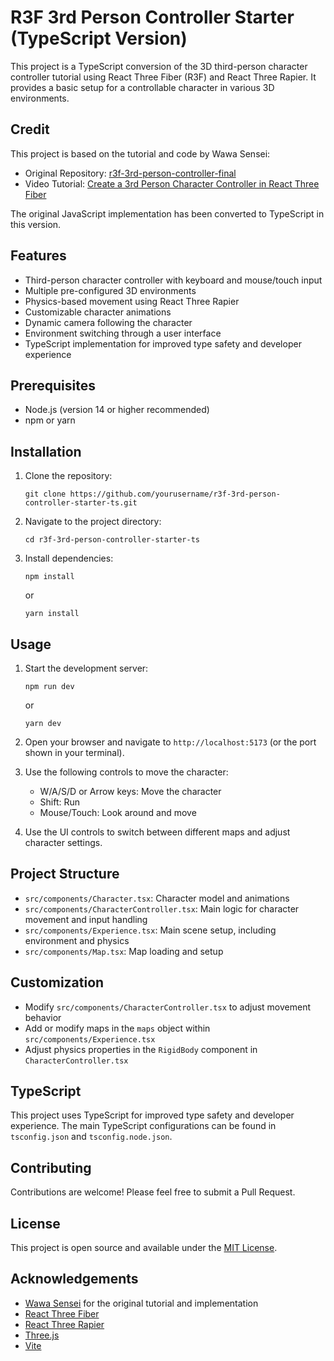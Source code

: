 # R3F 3rd Person Controller Starter (TypeScript Version)

This project is a TypeScript conversion of the 3D third-person character controller tutorial using React Three Fiber (R3F) and React Three Rapier. It provides a basic setup for a controllable character in various 3D environments.

## Credit

This project is based on the tutorial and code by Wawa Sensei:
- Original Repository: [r3f-3rd-person-controller-final](https://github.com/wass08/r3f-3rd-person-controller-final/tree/main)
- Video Tutorial: [Create a 3rd Person Character Controller in React Three Fiber](https://www.youtube.com/watch?v=yjpGVIe_Gy8)

The original JavaScript implementation has been converted to TypeScript in this version.

## Features

- Third-person character controller with keyboard and mouse/touch input
- Multiple pre-configured 3D environments
- Physics-based movement using React Three Rapier
- Customizable character animations
- Dynamic camera following the character
- Environment switching through a user interface
- TypeScript implementation for improved type safety and developer experience

## Prerequisites

- Node.js (version 14 or higher recommended)
- npm or yarn

## Installation

1. Clone the repository:
   ```
   git clone https://github.com/yourusername/r3f-3rd-person-controller-starter-ts.git
   ```

2. Navigate to the project directory:
   ```
   cd r3f-3rd-person-controller-starter-ts
   ```

3. Install dependencies:
   ```
   npm install
   ```
   or
   ```
   yarn install
   ```

## Usage

1. Start the development server:
   ```
   npm run dev
   ```
   or
   ```
   yarn dev
   ```

2. Open your browser and navigate to `http://localhost:5173` (or the port shown in your terminal).

3. Use the following controls to move the character:
   - W/A/S/D or Arrow keys: Move the character
   - Shift: Run
   - Mouse/Touch: Look around and move

4. Use the UI controls to switch between different maps and adjust character settings.

## Project Structure

- `src/components/Character.tsx`: Character model and animations
- `src/components/CharacterController.tsx`: Main logic for character movement and input handling
- `src/components/Experience.tsx`: Main scene setup, including environment and physics
- `src/components/Map.tsx`: Map loading and setup

## Customization

- Modify `src/components/CharacterController.tsx` to adjust movement behavior
- Add or modify maps in the `maps` object within `src/components/Experience.tsx`
- Adjust physics properties in the `RigidBody` component in `CharacterController.tsx`

## TypeScript

This project uses TypeScript for improved type safety and developer experience. The main TypeScript configurations can be found in `tsconfig.json` and `tsconfig.node.json`.

## Contributing

Contributions are welcome! Please feel free to submit a Pull Request.

## License

This project is open source and available under the [MIT License](LICENSE).

## Acknowledgements

- [Wawa Sensei](https://github.com/wass08) for the original tutorial and implementation
- [React Three Fiber](https://github.com/pmndrs/react-three-fiber)
- [React Three Rapier](https://github.com/pmndrs/react-three-rapier)
- [Three.js](https://threejs.org/)
- [Vite](https://vitejs.dev/)
